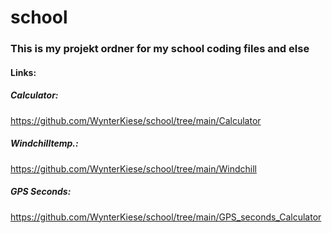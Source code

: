 # school
### This is my projekt ordner for my school coding files and else
#### Links:
##### Calculator:  
https://github.com/WynterKiese/school/tree/main/Calculator


##### Windchilltemp.: 
https://github.com/WynterKiese/school/tree/main/Windchill


##### GPS Seconds:
https://github.com/WynterKiese/school/tree/main/GPS_seconds_Calculator
